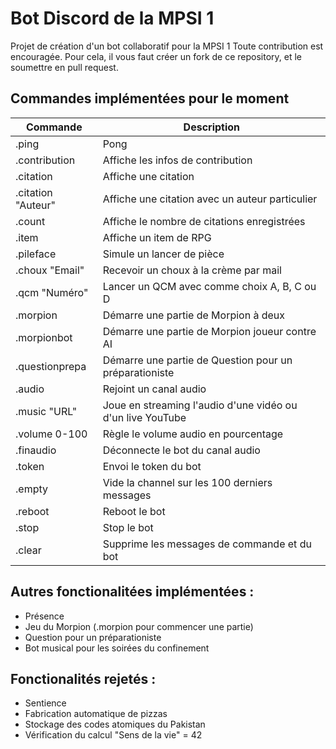 # Bot Discord de la MPSI 1

Projet de création d'un bot collaboratif pour la MPSI 1
Toute contribution est encouragée.
Pour cela, il vous faut créer un fork de ce repository, et le soumettre en pull request.


## Commandes implémentées pour le moment

| Commande           | Description                                                |
| ------------------ | ---------------------------------------------------------- |
| .ping              | Pong                                                       |
| .contribution      | Affiche les infos de contribution                          |
| .citation          | Affiche une citation                                       |
| .citation "Auteur" | Affiche une citation avec un auteur particulier            |
| .count             | Affiche le nombre de citations enregistrées                |
| .item              | Affiche un item de RPG                                     |
| .pileface          | Simule un lancer de pièce                                  |
| .choux "Email"     | Recevoir un choux à la crème par mail                      |
| .qcm "Numéro"      | Lancer un QCM avec comme choix A, B, C ou D                |
| .morpion           | Démarre une partie de Morpion à deux                       |
| .morpionbot        | Démarre une partie de Morpion joueur contre AI             |
| .questionprepa     | Démarre une partie de Question pour un préparationiste     |
| .audio             | Rejoint un canal audio                                     |
| .music "URL"       | Joue en streaming l'audio d'une vidéo ou d'un live YouTube |
| .volume 0-100      | Règle le volume audio en pourcentage                       |
| .finaudio          | Déconnecte le bot du canal audio                           |
| .token             | Envoi le token du bot                                      |
| .empty             | Vide la channel sur les 100 derniers messages              |
| .reboot            | Reboot le bot                                              |
| .stop              | Stop le bot                                                |
| .clear             | Supprime les messages de commande et du bot                |

## Autres fonctionalitées implémentées :
 - Présence
 - Jeu du Morpion (.morpion pour commencer une partie)
 - Question pour un préparationiste
 - Bot musical pour les soirées du confinement

## Fonctionalités rejetés :
 - Sentience
 - Fabrication automatique de pizzas
 - Stockage des codes atomiques du Pakistan
 - Vérification du calcul "Sens de la vie" = 42